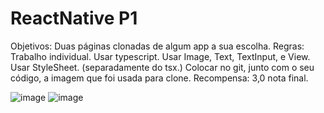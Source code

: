 # ReactNative P1

Objetivos:
Duas páginas clonadas de algum app a sua escolha.
Regras:
Trabalho individual.
Usar typescript.
Usar Image, Text, TextInput, e View.
Usar StyleSheet. (separadamente do tsx.)
Colocar no git, junto com o seu código, a imagem que foi usada para clone.
Recompensa:
3,0 nota final.


![image](https://github.com/Pabullo-M/p1-ReactNative/assets/162758805/d7c4f29f-6e2c-4ef2-af70-b42d85ecfead)
![image](https://github.com/Pabullo-M/p1-ReactNative/assets/162758805/aff713a8-6490-4be1-88e8-3b9a31f23566)

